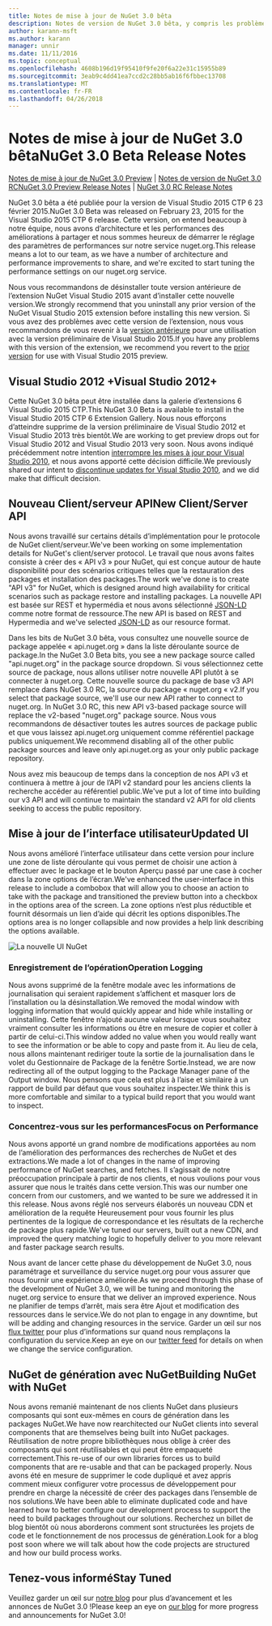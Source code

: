 ```yaml
---
title: Notes de mise à jour de NuGet 3.0 bêta
description: Notes de version de NuGet 3.0 bêta, y compris les problèmes connus, les correctifs de bogues, les fonctionnalités ajoutées et dcr.
author: karann-msft
ms.author: karann
manager: unnir
ms.date: 11/11/2016
ms.topic: conceptual
ms.openlocfilehash: 4608b196d19f95410f9fe20f6a22e31c15955b89
ms.sourcegitcommit: 3eab9c4dd41ea7ccd2c28bb5ab16f6fbbec13708
ms.translationtype: MT
ms.contentlocale: fr-FR
ms.lasthandoff: 04/26/2018
---
```

# <a name="nuget-30-beta-release-notes"></a><span data-ttu-id="a3f5a-103">Notes de mise à jour de NuGet 3.0 bêta</span><span class="sxs-lookup"><span data-stu-id="a3f5a-103">NuGet 3.0 Beta Release Notes</span></span>

<span data-ttu-id="a3f5a-104">[Notes de mise à jour de NuGet 3.0 Preview](../release-notes/nuget-3.0-preview.md) | [Notes de version de NuGet 3.0 RC](../release-notes/nuget-3.0-rc.md)</span><span class="sxs-lookup"><span data-stu-id="a3f5a-104">[NuGet 3.0 Preview Release Notes](../release-notes/nuget-3.0-preview.md) | [NuGet 3.0 RC Release Notes](../release-notes/nuget-3.0-rc.md)</span></span>

<span data-ttu-id="a3f5a-105">NuGet 3.0 bêta a été publiée pour la version de Visual Studio 2015 CTP 6 23 février 2015.</span><span class="sxs-lookup"><span data-stu-id="a3f5a-105">NuGet 3.0 Beta was released on February 23, 2015 for the Visual Studio 2015 CTP 6 release.</span></span> <span data-ttu-id="a3f5a-106">Cette version, on entend beaucoup à notre équipe, nous avons d’architecture et les performances des améliorations à partager et nous sommes heureux de démarrer le réglage des paramètres de performances sur notre service nuget.org.</span><span class="sxs-lookup"><span data-stu-id="a3f5a-106">This release means a lot to our team, as we have a number of architecture and performance improvements to share, and we're excited to start tuning the performance settings on our nuget.org service.</span></span>

<span data-ttu-id="a3f5a-107">Nous vous recommandons de désinstaller toute version antérieure de l’extension NuGet Visual Studio 2015 avant d’installer cette nouvelle version.</span><span class="sxs-lookup"><span data-stu-id="a3f5a-107">We strongly recommend that you uninstall any prior version of the NuGet Visual Studio 2015 extension before installing this new version.</span></span>  <span data-ttu-id="a3f5a-108">Si vous avez des problèmes avec cette version de l’extension, nous vous recommandons de vous revenir à la [version antérieure](http://nuget.codeplex.com/downloads/get/909582) pour une utilisation avec la version préliminaire de Visual Studio 2015.</span><span class="sxs-lookup"><span data-stu-id="a3f5a-108">If you have any problems with this version of the extension, we recommend you revert to the [prior version](http://nuget.codeplex.com/downloads/get/909582) for use with Visual Studio 2015 preview.</span></span>

## <a name="visual-studio-2012"></a><span data-ttu-id="a3f5a-109">Visual Studio 2012 +</span><span class="sxs-lookup"><span data-stu-id="a3f5a-109">Visual Studio 2012+</span></span>

<span data-ttu-id="a3f5a-110">Cette NuGet 3.0 bêta peut être installée dans la galerie d’extensions 6 Visual Studio 2015 CTP.</span><span class="sxs-lookup"><span data-stu-id="a3f5a-110">This NuGet 3.0 Beta is available to install in the Visual Studio 2015 CTP 6 Extension Gallery.</span></span> <span data-ttu-id="a3f5a-111">Nous nous efforçons d’atteindre supprime de la version préliminaire de Visual Studio 2012 et Visual Studio 2013 très bientôt.</span><span class="sxs-lookup"><span data-stu-id="a3f5a-111">We are working to get preview drops out for Visual Studio 2012 and Visual Studio 2013 very soon.</span></span> <span data-ttu-id="a3f5a-112">Nous avons indiqué précédemment notre intention [interrompre les mises à jour pour Visual Studio 2010](http://blog.nuget.org/20141002/visual-studio-2010.html), et nous avons apporté cette décision difficile.</span><span class="sxs-lookup"><span data-stu-id="a3f5a-112">We previously shared our intent to [discontinue updates for Visual Studio 2010](http://blog.nuget.org/20141002/visual-studio-2010.html), and we did make that difficult decision.</span></span>

## <a name="new-clientserver-api"></a><span data-ttu-id="a3f5a-113">Nouveau Client/serveur API</span><span class="sxs-lookup"><span data-stu-id="a3f5a-113">New Client/Server API</span></span>

<span data-ttu-id="a3f5a-114">Nous avons travaillé sur certains détails d’implémentation pour le protocole de NuGet client/serveur.</span><span class="sxs-lookup"><span data-stu-id="a3f5a-114">We've been working on some implementation details for NuGet's client/server protocol.</span></span> <span data-ttu-id="a3f5a-115">Le travail que nous avons faites consiste à créer des « API v3 » pour NuGet, qui est conçue autour de haute disponibilité pour des scénarios critiques telles que la restauration des packages et installation des packages.</span><span class="sxs-lookup"><span data-stu-id="a3f5a-115">The work we've done is to create "API v3" for NuGet, which is designed around high availability for critical scenarios such as package restore and installing packages.</span></span> <span data-ttu-id="a3f5a-116">La nouvelle API est basée sur REST et hypermédia et nous avons sélectionné [JSON-LD](http://json-ld.org) comme notre format de ressource.</span><span class="sxs-lookup"><span data-stu-id="a3f5a-116">The new API is based on REST and Hypermedia and we've selected [JSON-LD](http://json-ld.org) as our resource format.</span></span>

<span data-ttu-id="a3f5a-117">Dans les bits de NuGet 3.0 bêta, vous consultez une nouvelle source de package appelée « api.nuget.org » dans la liste déroulante source de package.</span><span class="sxs-lookup"><span data-stu-id="a3f5a-117">In the NuGet 3.0 Beta bits, you see a new package source called "api.nuget.org" in the package source dropdown.</span></span>   <span data-ttu-id="a3f5a-118">Si vous sélectionnez cette source de package, nous allons utiliser notre nouvelle API plutôt à se connecter à nuget.org. Cette nouvelle source du package de base v3 API remplace dans NuGet 3.0 RC, la source du package « nuget.org « v2.</span><span class="sxs-lookup"><span data-stu-id="a3f5a-118">If you select that package source, we'll use our new API rather to connect to nuget.org. In NuGet 3.0 RC, this new API v3-based package source will replace the v2-based "nuget.org" package source.</span></span>  <span data-ttu-id="a3f5a-119">Nous vous recommandons de désactiver toutes les autres sources de package public et que vous laissez api.nuget.org uniquement comme référentiel package publics uniquement.</span><span class="sxs-lookup"><span data-stu-id="a3f5a-119">We recommend disabling all of the other public package sources and leave only api.nuget.org as your only public package repository.</span></span>

<span data-ttu-id="a3f5a-120">Nous avez mis beaucoup de temps dans la conception de nos API v3 et continuera à mettre à jour de l’API v2 standard pour les anciens clients la recherche accéder au référentiel public.</span><span class="sxs-lookup"><span data-stu-id="a3f5a-120">We've put a lot of time into building our v3 API and will continue to maintain the standard v2 API for old clients seeking to access the public repository.</span></span>

## <a name="updated-ui"></a><span data-ttu-id="a3f5a-121">Mise à jour de l’interface utilisateur</span><span class="sxs-lookup"><span data-stu-id="a3f5a-121">Updated UI</span></span>

<span data-ttu-id="a3f5a-122">Nous avons amélioré l’interface utilisateur dans cette version pour inclure une zone de liste déroulante qui vous permet de choisir une action à effectuer avec le package et le bouton Aperçu passé par une case à cocher dans la zone options de l’écran.</span><span class="sxs-lookup"><span data-stu-id="a3f5a-122">We've enhanced the user-interface in this release to include a combobox that will allow you to choose an action to take with the package and transitioned the preview button into a checkbox in the options area of the screen.</span></span>  <span data-ttu-id="a3f5a-123">La zone options n’est plus réductible et fournit désormais un lien d’aide qui décrit les options disponibles.</span><span class="sxs-lookup"><span data-stu-id="a3f5a-123">The options area is no longer collapsible and now provides a help link describing the options available.</span></span>

![La nouvelle UI NuGet](./media/NuGet-3.0-Beta/updated-ui.png)


### <a name="operation-logging"></a><span data-ttu-id="a3f5a-125">Enregistrement de l’opération</span><span class="sxs-lookup"><span data-stu-id="a3f5a-125">Operation Logging</span></span>

<span data-ttu-id="a3f5a-126">Nous avons supprimé de la fenêtre modale avec les informations de journalisation qui seraient rapidement s’affichent et masquer lors de l’installation ou la désinstallation.</span><span class="sxs-lookup"><span data-stu-id="a3f5a-126">We removed the modal window with logging information that would quickly appear and hide while installing or uninstalling.</span></span>  <span data-ttu-id="a3f5a-127">Cette fenêtre n’ajouté aucune valeur lorsque vous souhaitez vraiment consulter les informations ou être en mesure de copier et coller à partir de celui-ci.</span><span class="sxs-lookup"><span data-stu-id="a3f5a-127">This window added no value when you would really want to see the information or be able to copy and paste from it.</span></span>  <span data-ttu-id="a3f5a-128">Au lieu de cela, nous allons maintenant rediriger toute la sortie de la journalisation dans le volet du Gestionnaire de Package de la fenêtre Sortie.</span><span class="sxs-lookup"><span data-stu-id="a3f5a-128">Instead, we are now redirecting all of the output logging to the Package Manager pane of the Output window.</span></span>  <span data-ttu-id="a3f5a-129">Nous pensons que cela est plus à l’aise et similaire à un rapport de build par défaut que vous souhaitez inspecter.</span><span class="sxs-lookup"><span data-stu-id="a3f5a-129">We think this is more comfortable and similar to a typical build report that you would want to inspect.</span></span>


### <a name="focus-on-performance"></a><span data-ttu-id="a3f5a-130">Concentrez-vous sur les performances</span><span class="sxs-lookup"><span data-stu-id="a3f5a-130">Focus on Performance</span></span>

<span data-ttu-id="a3f5a-131">Nous avons apporté un grand nombre de modifications apportées au nom de l’amélioration des performances des recherches de NuGet et des extractions.</span><span class="sxs-lookup"><span data-stu-id="a3f5a-131">We made a lot of changes in the name of improving performance of NuGet searches, and fetches.</span></span>  <span data-ttu-id="a3f5a-132">Il s’agissait de notre préoccupation principale à partir de nos clients, et nous voulions pour vous assurer que nous le traités dans cette version.</span><span class="sxs-lookup"><span data-stu-id="a3f5a-132">This was our number one concern from our customers, and we wanted to be sure we addressed it in this release.</span></span>  <span data-ttu-id="a3f5a-133">Nous avons réglé nos serveurs élaborés un nouveau CDN et amélioration de la requête Heureusement pour vous fournir les plus pertinentes de la logique de correspondance et les résultats de la recherche de package plus rapide.</span><span class="sxs-lookup"><span data-stu-id="a3f5a-133">We've tuned our servers, built out a new CDN, and improved the query matching logic to hopefully deliver to you more relevant and faster package search results.</span></span>

<span data-ttu-id="a3f5a-134">Nous avant de lancer cette phase du développement de NuGet 3.0, nous paramétrage et surveillance du service nuget.org pour vous assurer que nous fournir une expérience améliorée.</span><span class="sxs-lookup"><span data-stu-id="a3f5a-134">As we proceed through this phase of the development of NuGet 3.0, we will be tuning and monitoring the nuget.org service to ensure that we deliver an improved experience.</span></span>  <span data-ttu-id="a3f5a-135">Nous ne planifier de temps d’arrêt, mais sera être Ajout et modification des ressources dans le service.</span><span class="sxs-lookup"><span data-stu-id="a3f5a-135">We do not plan to engage in any downtime, but will be adding and changing resources in the service.</span></span>  <span data-ttu-id="a3f5a-136">Garder un œil sur nos [flux twitter](http://twitter.com/nuget) pour plus d’informations sur quand nous remplaçons la configuration du service.</span><span class="sxs-lookup"><span data-stu-id="a3f5a-136">Keep an eye on our [twitter feed](http://twitter.com/nuget) for details on when we change the service configuration.</span></span>

## <a name="building-nuget-with-nuget"></a><span data-ttu-id="a3f5a-137">NuGet de génération avec NuGet</span><span class="sxs-lookup"><span data-stu-id="a3f5a-137">Building NuGet with NuGet</span></span>

<span data-ttu-id="a3f5a-138">Nous avons remanié maintenant de nos clients NuGet dans plusieurs composants qui sont eux-mêmes en cours de génération dans les packages NuGet.</span><span class="sxs-lookup"><span data-stu-id="a3f5a-138">We have now rearchitected our NuGet clients into several components that are themselves being built into NuGet packages.</span></span> <span data-ttu-id="a3f5a-139">Réutilisation de notre propre bibliothèques nous oblige à créer des composants qui sont réutilisables et qui peut être empaqueté correctement.</span><span class="sxs-lookup"><span data-stu-id="a3f5a-139">This re-use of our own libraries forces us to build components that are re-usable and that can be packaged properly.</span></span>  <span data-ttu-id="a3f5a-140">Nous avons été en mesure de supprimer le code dupliqué et avez appris comment mieux configurer votre processus de développement pour prendre en charge la nécessité de créer des packages dans l’ensemble de nos solutions.</span><span class="sxs-lookup"><span data-stu-id="a3f5a-140">We have been able to eliminate duplicated code and have learned how to better configure our development process to support the need to build packages throughout our solutions.</span></span>  <span data-ttu-id="a3f5a-141">Recherchez un billet de blog bientôt où nous aborderons comment sont structurées les projets de code et le fonctionnement de nos processus de génération.</span><span class="sxs-lookup"><span data-stu-id="a3f5a-141">Look for a blog post soon where we will talk about how the code projects are structured and how our build process works.</span></span>

## <a name="stay-tuned"></a><span data-ttu-id="a3f5a-142">Tenez-vous informé</span><span class="sxs-lookup"><span data-stu-id="a3f5a-142">Stay Tuned</span></span>

<span data-ttu-id="a3f5a-143">Veuillez garder un œil sur [notre blog](http://blog.nuget.org) pour plus d’avancement et les annonces de NuGet 3.0 !</span><span class="sxs-lookup"><span data-stu-id="a3f5a-143">Please keep an eye on [our blog](http://blog.nuget.org) for more progress and announcements for NuGet 3.0!</span></span>
